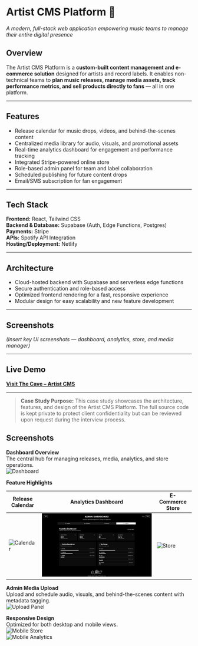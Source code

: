 # **Artist CMS Platform** 🎵  
*A modern, full-stack web application empowering music teams to manage their entire digital presence*  

## **Overview**  
The Artist CMS Platform is a **custom-built content management and e-commerce solution** designed for artists and record labels. It enables non-technical teams to **plan music releases, manage media assets, track performance metrics, and sell products directly to fans** — all in one platform.  

---

## **Features**  
- Release calendar for music drops, videos, and behind-the-scenes content  
- Centralized media library for audio, visuals, and promotional assets  
- Real-time analytics dashboard for engagement and performance tracking  
- Integrated Stripe-powered online store  
- Role-based admin panel for team and label collaboration  
- Scheduled publishing for future content drops  
- Email/SMS subscription for fan engagement  

---

## **Tech Stack**  
**Frontend:** React, Tailwind CSS  
**Backend & Database:** Supabase (Auth, Edge Functions, Postgres)  
**Payments:** Stripe  
**APIs:** Spotify API Integration  
**Hosting/Deployment:** Netlify  

---

## **Architecture**  
- Cloud-hosted backend with Supabase and serverless edge functions  
- Secure authentication and role-based access  
- Optimized frontend rendering for a fast, responsive experience  
- Modular design for easy scalability and new feature development  

---

## **Screenshots**  
*(Insert key UI screenshots — dashboard, analytics, store, and media manager)*  

---

## **Live Demo**  
[**Visit The Cave – Artist CMS**](https://enterthecave.netlify.app)  

---

> **Case Study Purpose:** This case study showcases the architecture, features, and design of the Artist CMS Platform. The full source code is kept private to protect client confidentiality but can be reviewed upon request during the interview process.

## Screenshots  

**Dashboard Overview**  
The central hub for managing releases, media, analytics, and store operations.  
![Dashboard](assets/dashboard.png)  

**Feature Highlights**  

| Release Calendar | Analytics Dashboard | E-Commerce Store |
|------------------|---------------------|------------------|
| ![Calendar](assets/calendar.png) | ![Analytics](assets/analytics.png) | ![Store](assets/store.png) |

**Admin Media Upload**  
Upload and schedule audio, visuals, and behind-the-scenes content with metadata tagging.  
![Upload Panel](assets/upload.png)  

**Responsive Design**  
Optimized for both desktop and mobile views.  
![Mobile Store](assets/mobile-store.png)  
![Mobile Analytics](assets/mobile-analytics.png) 
